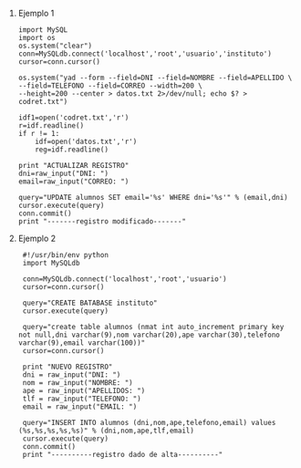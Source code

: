 1.  Ejemplo 1

        import MySQL 
        import os
        os.system("clear")
        conn=MySQLdb.connect('localhost','root','usuario','instituto')
        cursor=conn.cursor()

        os.system("yad --form --field=DNI --field=NOMBRE --field=APELLIDO \
        --field=TELEFONO --field=CORREO --width=200 \
        --height=200 --center > datos.txt 2>/dev/null; echo $? > codret.txt")

        idf1=open('codret.txt','r')
        r=idf.readline()
        if r != 1:
            idf=open('datos.txt','r')
            reg=idf.readline()

        print "ACTUALIZAR REGISTRO"
        dni=raw_input("DNI: ")
        email=raw_input("CORREO: ")

        query="UPDATE alumnos SET email='%s' WHERE dni='%s'" % (email,dni)
        cursor.execute(query)
        conn.commit()
        print "-------registro modificado-------"

2. Ejemplo 2

        #!/usr/bin/env python
        import MySQLdb

        conn=MySQLdb.connect('localhost','root','usuario')
        cursor=conn.cursor()

        query="CREATE BATABASE instituto"
        cursor.execute(query)

        query="create table alumnos (nmat int auto_increment primary key not null,dni varchar(9),nom varchar(20),ape varchar(30),telefono varchar(9),email varchar(100))"
        cursor=conn.cursor()

        print "NUEVO REGISTRO"
        dni = raw_input("DNI: ")
        nom = raw_input("NOMBRE: ")
        ape = raw_input("APELLIDOS: ")
        tlf = raw_input("TELEFONO: ")
        email = raw_input("EMAIL: ")

        query="INSERT INTO alumnos (dni,nom,ape,telefono,email) values (%s,%s,%s,%s,%s)" % (dni,nom,ape,tlf,email)
        cursor.execute(query)
        conn.commit()
        print "----------registro dado de alta----------"
